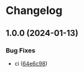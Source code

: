 # Changelog

## 1.0.0 (2024-01-13)


### Bug Fixes

* ci ([64e6c98](https://github.com/Italwork/test/commit/64e6c98eb9b1f2d74f3f2aebbcabfe4e410f8b8a))
